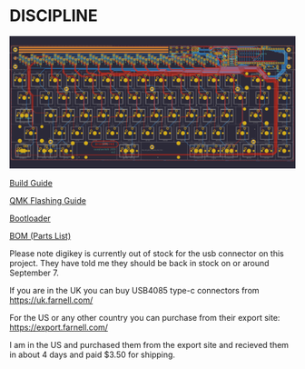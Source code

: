 # DISCIPLINE

![discipline](./images/discipline-kicad.png)

[Build Guide](https://static1.squarespace.com/static/5c533d33348cd92b886e544d/t/5d55c24994176300013d5a44/1565901389879/DISCIPLINE+BUILD+GUIDE.pdf)

[QMK Flashing Guide](https://static1.squarespace.com/static/5c533d33348cd92b886e544d/t/5d4a69eaa40bff00012bb4a8/1565157867403/DISCIPLINE+FLASHING+GUIDE.pdf)

[Bootloader](./bootloader)

[BOM (Parts List)](https://octopart.com/bom-tool/W4rybyut)


Please note digikey is currently out of stock for the usb connector on this project. They have told me they should be back in stock on or around September 7.

If you are in the UK you can buy USB4085 type-c connectors from https://uk.farnell.com/

For the US or any other country you can purchase from their export site: https://export.farnell.com/

I am in the US and purchased them from the export site and recieved them in about 4 days and paid $3.50 for shipping.
